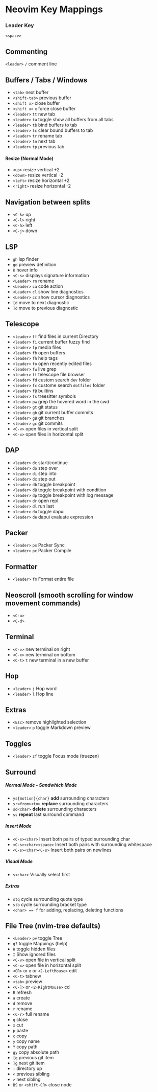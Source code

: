 # Neovim Key Mappings

### Leader Key
`<space>`

## Commenting
`<leader>` `/` comment line

## Buffers / Tabs / Windows
- `<tab>` next buffer
- `<shift-tab>` previous buffer
- `<shift x>` close buffer
- `<shift x>` `x` force close buffer
- `<leader>` `tt` new tab
- `<leader>` `ta` toggle show all buffers from all tabs
- `<leader>` `tb` bind buffers to tab
- `<leader>` `tc` clear bound buffers to tab
- `<leader>` `tr` rename tab
- `<leader>` `tn` next tab 
- `<leader>` `tp` previous tab

#### Resize (Normal Mode)
- `<up>` resize vertical +2
- `<down>` resize vertical -2
- `<left>` resize horizontal +2
- `<right>` resize horizontal -2

## Navigation between splits
- `<C-k>` up
- `<C-l>` right
- `<C-h>` left
- `<C-j>` down


## LSP
- `gh` lsp finder
- `gd` preview definition
- `K` hover info
- `<C-s>` displays signature information
- `<Leader>` `rn` rename
- `<Leader>` `ca` code action
- `<Leader>` `cl` show line diagnostics
- `<Leader>` `cc` show cursor diagnostics
- `[d` move to next diagnostic
- `]d` move to previous diagnostic

## Telescope
- `<leader>` `ff` find files in current Directory
- `<leader>` `fi` current buffer fuzzy find
- `<leader>` `fp` media files
- `<leader>` `fb` open buffers
- `<leader>` `fh` help tags
- `<leader>` `fo` open recently edited files
- `<leader>` `fw` live grep
- `<leader>` `ft` telescope file browser
- `<leader>` `fd` custom search `dev` folder
- `<leader>` `fc` custome search `dotfiles` folder
- `<leader>` `fB` builtins
- `<leader>` `fs` treesitter symbols
- `<leader>` `pw` grep the hovered word in the cwd
- `<leader>` `gt` git status
- `<leader>` `gb` git current buffer commits
- `<leader>` `gB` git branches
- `<leader>` `gc` git commits
- `<C-v>` open files in vertical split
- `<C-x>` open files in horizontal split

## DAP
- `<leader>` `dc` start/continue
- `<leader>` `do` step over
- `<leader>` `di` step into
- `<leader>` `dx` step out
- `<leader>` `db` toggle breakpoint
- `<leader>` `dB` toggle breakpoint with condition
- `<leader>` `dp` toggle breakpoint with log message
- `<leader>` `dr` open repl
- `<leader>` `dl` run last
- `<leader>` `du` toggle dapui
- `<leader>` `de` dapui evaluate expression

## Packer
- `<leader>` `ps` Packer Sync
- `<leader>` `pc` Packer Compile

## Formatter
- `<leader>` `fm` Format entire file

## Neoscroll (smooth scrolling for window movement commands)
- `<C-u>`
- `<C-d>`

## Terminal
- `<C-v>` new terminal on right
- `<C-x>` new terminal on bottom
- `<C-t>` `t` new terminal in a new buffer

## Hop
- `<leader>` `j` Hop word
- `<leader>` `l` Hop line

## Extras
- `<Esc>` remove highlighted selection
- `<leader>` `p` toggle Markdown preview

## Toggles
- `<leader>` `zf` toggle Focus mode (truezen)

## Surround
##### Normal Mode - Sandwhich Mode
- `ys{motion}{char}` **add** surrounding characters
- `sr<from><to>` **replace** surrounding characters
- `sd<char>` **delete** surrounding characters
- `ss` **repeat** last surround command

##### Insert Mode
- `<C-s><char>` Insert both pairs of typed surrounding char
- `<C-s><char><space>` Insert both pairs with surrounding whitespace
- `<C-s><char><C-s>` Insert both pairs on newlines

##### Visual Mode
- `s<char>` Visually select first

##### Extras
- `stq` cycle surrounding quote type
- `stb` cycle surrounding bracket type
- `<char> == f` for adding, replacing, deleting functions

## File Tree (nvim-tree defaults)
- `<Leader>` `pv` toggle Tree
- `g?` toggle Mappings (help)
- `H` toggle hidden files
- `I` Show ignored files
- `<C-v>` open file in vertical split
- `<C-x>` open file in horizontal split
- `<CR>` or `o` or `<2-LeftMouse>` edit
- `<C-t>` tabnew
- `<tab>` preview
- `<C-]>` or `<2-RightMouse>` cd
- `R` refresh
- `a` create
- `d` remove
- `r` rename
- `<C-r>` full rename
- `q` close
- `x` cut
- `p` paste
- `c` copy
- `y` copy name
- `Y` copy path
- `gy` copy absolute path
- `[g` previous git item
- `]g` next git item
- `-` directory up
- `<` previous sibling
- `>` next sibling
- `BS` or `<shift-CR>` close node
